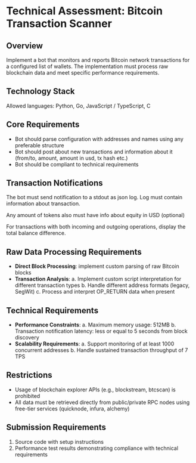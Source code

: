 # Technical Assessment: Bitcoin Transaction Scanner

## Overview
Implement a bot that monitors and reports Bitcoin network transactions for a configured list of wallets. The implementation must process raw blockchain data and meet specific performance requirements.

## Technology Stack
Allowed languages: Python, Go, JavaScript / TypeScript, C

## Core Requirements
- Bot should parse configuration with addresses and names using any preferable structure
- Bot should post about new transactions and information about it (from/to, amount, amount in usd, tx hash etc.)
- Bot should be compliant to technical requirements

## Transaction Notifications
The bot must send notification to a stdout as json log. Log must contain information about transaction.

Any amount of tokens also must have info about equity in USD (optional)

For transactions with both incoming and outgoing operations, display the total balance difference.

## Raw Data Processing Requirements
- **Direct Block Processing**: implement custom parsing of raw Bitcoin blocks
- **Transaction Analysis**:
  a. Implement custom script interpretation for different transaction types
  b. Handle different address formats (legacy, SegWit)
  c. Process and interpret OP_RETURN data when present

## Technical Requirements
- **Performance Constraints**:
  a. Maximum memory usage: 512MB
  b. Transaction notification latency: less or equal to 5 seconds from block discovery
- **Scalability Requirements**:
  a. Support monitoring of at least 1000 concurrent addresses
  b. Handle sustained transaction throughput of 7 TPS

## Restrictions
- Usage of blockchain explorer APIs (e.g., blockstream, btcscan) is prohibited
- All data must be retrieved directly from public/private RPC nodes using free-tier services (quicknode, infura, alchemy)

## Submission Requirements
1. Source code with setup instructions
2. Performance test results demonstrating compliance with technical requirements